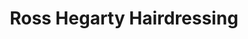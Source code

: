 ---
title: "Ross Hegarty Hairdressing"
url: /cabinteely/ross-hegarty-hairdressing/
shop: Friseur
---